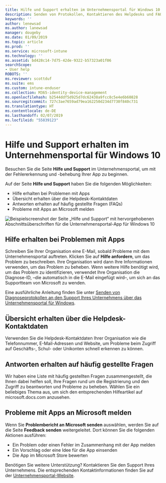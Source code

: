 ```yaml
---
title: Hilfe und Support erhalten im Unternehmensportal für Windows 10 | Microsoft Dokumentation
description: Senden von Protokollen, Kontaktieren des Helpdesks und FAQs auf der Seite „Hilfe und Support“ im Unternehmensportal
keywords: ''
author: lenewsad
ms.author: lanewsad
manager: dougeby
ms.date: 01/09/2019
ms.topic: article
ms.prod: ''
ms.service: microsoft-intune
ms.technology: ''
ms.assetid: bd428c14-7d75-42de-9322-b57323a01f06
searchScope:
- User help
ROBOTS: ''
ms.reviewer: scottduf
ms.suite: ems
ms.custom: intune-enduser
ms.collection: M365-identity-device-management
ms.openlocfilehash: b2544ddf5d925d7dc62438a9fcc8c5e4e6b60828
ms.sourcegitcommit: 727c3ae7659ad79ea162250d234d7730f840c731
ms.translationtype: HT
ms.contentlocale: de-DE
ms.lasthandoff: 02/07/2019
ms.locfileid: "55839123"
---
```

# <a name="get-help-and-support-in-company-portal-for-windows-10"></a>Hilfe und Support erhalten im Unternehmensportal für Windows 10

Besuchen Sie die Seite **Hilfe und Support** im Unternehmensportal, um mit der Fehlererkennung und -behebung Ihrer App zu beginnen.   

Auf der Seite **Hilfe und Support** haben Sie die folgenden Möglichkeiten:  

* Hilfe erhalten bei Problemen mit Apps
* Übersicht erhalten über die Helpdesk-Kontaktdaten
* Antworten erhalten auf häufig gestellte Fragen (FAQs) 
* Probleme mit Apps an Microsoft melden

![Beispielscreenshot der Seite „Hilfe und Support“ mit hervorgehobenen Abschnittsüberschriften für die Unternehmensportal-App für Windows 10](./media/1812_UCP_Help_Support_sections.png)  

## <a name="get-help-with-app-problems"></a>Hilfe erhalten bei Problemen mit Apps

Schreiben Sie Ihrer Organisation eine E-Mail, sobald Probleme mit dem Unternehmensportal auftreten. Klicken Sie auf **Hilfe anfordern**, um das Problem zu beschreiben. Ihre Organisation wird dann Ihre Informationen verwenden, um das Problem zu beheben. Wenn weitere Hilfe benötigt wird, um das Problem zu identifizieren, verwendet Ihre Organisation die Diagnose-ID, &ndash;die automatisch in die E-Mail eingefügt wird&ndash;, um sich an das Supportteam von Microsoft zu wenden.  

Eine ausführliche Anleitung finden Sie unter [Senden von Diagnoseprotokollen an den Support Ihres Unternehmens über das Unternehmensportal für Windows](send-logs-to-your-it-admin-cp-windows.md).  

## <a name="view-helpdesk-contact-details"></a>Übersicht erhalten über die Helpdesk-Kontaktdaten  
Verwenden Sie die Helpdesk-Kontaktdaten Ihrer Organisation wie die Telefonnummer, E-Mail-Adressen und Website, um Probleme beim Zugriff auf Geschäfts-, Schul- oder Unikonten schnell erkennen zu können.  

## <a name="find-answers-to-frequently-asked-questions"></a>Antworten erhalten auf häufig gestellte Fragen  
Wir haben eine Liste mit häufig gestellten Fragen zusammengestellt, die Ihnen dabei helfen soll, Ihre Fragen rund um die Registrierung und den Zugriff zu beantworten und Probleme zu beheben. Wählen Sie ein beliebiges Thema aus, um sich den entsprechenden Hilfeartikel auf microsoft.docs.com anzusehen.  

## <a name="report-app-problems-to-microsoft"></a>Probleme mit Apps an Microsoft melden  
Wenn Sie **Problembericht an Microsoft senden** auswählen, werden Sie auf die Seite **Feedback senden** weitergeleitet. Dort können Sie die folgenden Aktionen ausführen:

* Ein Problem oder einen Fehler im Zusammenhang mit der App melden  
* Ein Vorschlag oder eine Idee für die App einsenden  
* Die App im Microsoft Store bewerten   


Benötigen Sie weitere Unterstützung? Kontaktieren Sie den Support Ihres Unternehmens. Die entsprechenden Kontaktinformationen finden Sie auf der [Unternehmensportal-Website](https://go.microsoft.com/fwlink/?linkid=2010980).
